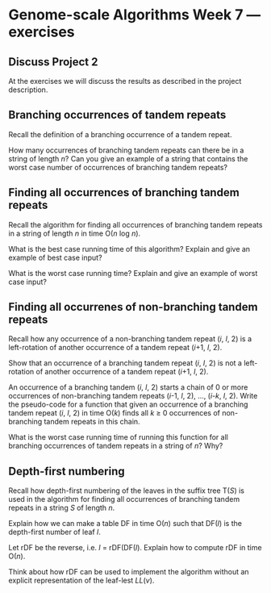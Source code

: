 # Genome-scale Algorithms Week 7 — exercises

## Discuss Project 2

At the exercises we will discuss the results as described in the project description.

## Branching occurrences of tandem repeats

Recall the definition of a branching occurrence of a tandem repeat.

How many occurrences of branching tandem repeats can there be in a
string of length *n*? Can you give an example of a string that
contains the worst case number of occurrences of branching tandem
repeats?

## Finding all occurrences of branching tandem repeats

Recall the algorithm for finding all occurrences of branching tandem
repeats in a string of length *n* in time O(*n* log *n*).

What is the best case running time of this algorithm? Explain
and give an example of best case input?

What is the worst case running time? Explain and give an example of
worst case input?

## Finding all occurrenes of non-branching tandem repeats

Recall how any occurrence of a non-branching tandem repeat (*i*, *l*,
2) is a left-rotation of another occurrence of a tandem repeat (*i*+1,
*l*, 2).

Show that an occurrence of a branching tandem repeat (*i*, *l*,
2) is not a left-rotation of another occurrence of a tandem repeat (*i*+1,
*l*, 2).

An occurrence of a branching tandem  (*i*, *l*,
2) starts a chain of 0 or more occurrences of non-branching tandem
repeats (*i*-1, *l*, 2), ..., (*i-k*, *l*, 2). Write the pseudo-code
for a function that given an occurrence of a branching tandem repeat
(*i*, *l*, 2) in time O(*k*) finds all  *k* ≥ 0 occurrences of non-branching
tandem repeats in this chain.

What is the worst case running time of running this function for all
branching occurrences of tandem repeats in a string of *n*? Why?

## Depth-first numbering

Recall how depth-first numbering of the leaves in the suffix tree T(*S*) is
used in the algorithm for finding all occurrences of branching tandem
repeats in a string *S* of length *n*.

Explain how we can make a table DF in time O(*n*) such that DF(*l*) is
the depth-first number of leaf *l*.

Let rDF be the reverse, i.e. *l* = rDF(DF(*l*). Explain how
to compute rDF in time O(*n*).

Think about how rDF can be used to implement the algorithm without an
explicit representation of the leaf-lest *LL*(*v*).

